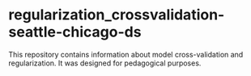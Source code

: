 # regularization_crossvalidation-seattle-chicago-ds

This repository contains information about model cross-validation and regularization. It was designed for pedagogical purposes.
